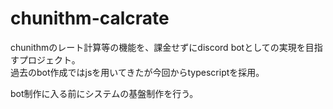 # chunithm-calcrate
chunithmのレート計算等の機能を、課金せずにdiscord botとしての実現を目指すプロジェクト。  
過去のbot作成ではjsを用いてきたが今回からtypescriptを採用。  
  
bot制作に入る前にシステムの基盤制作を行う。